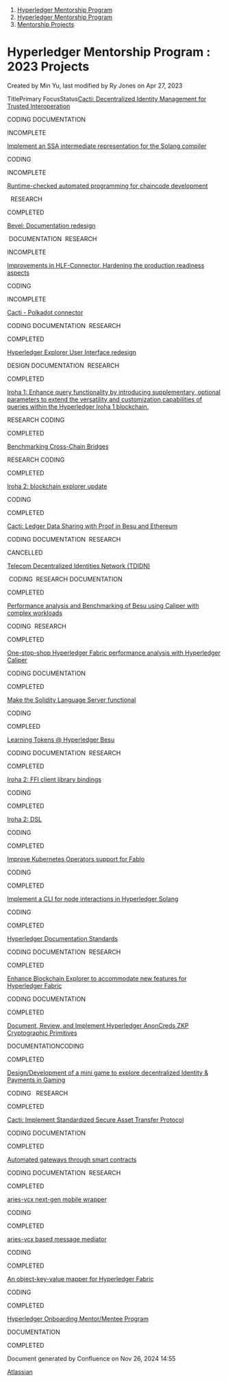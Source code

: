 1. [Hyperledger Mentorship Program](index.html)
2. [Hyperledger Mentorship Program](Hyperledger-Mentorship-Program_21954571.html)
3. [Mentorship Projects](Mentorship-Projects_21954604.html)

# Hyperledger Mentorship Program : 2023 Projects

Created by Min Yu, last modified by Ry Jones on Apr 27, 2023

TitlePrimary FocusStatus[Cacti: Decentralized Identity Management for Trusted Interoperation](/wiki/spaces/INTERN/pages/21959660/Cacti+Decentralized+Identity+Management+for+Trusted+Interoperation)

CODING DOCUMENTATION  

INCOMPLETE

[Implement an SSA intermediate representation for the Solang compiler](/wiki/spaces/INTERN/pages/21959311/Implement+an+SSA+intermediate+representation+for+the+Solang+compiler)

CODING    

INCOMPLETE

[Runtime-checked automated programming for chaincode development](/wiki/spaces/INTERN/pages/21954881/Runtime-checked+automated+programming+for+chaincode+development)

  RESEARCH

COMPLETED

[Bevel: Documentation redesign](/wiki/spaces/INTERN/pages/21954861/Bevel+Documentation+redesign)

 DOCUMENTATION  RESEARCH

INCOMPLETE

[Improvements in HLF-Connector, Hardening the production readiness aspects](/wiki/spaces/INTERN/pages/21954863/Improvements+in+HLF-Connector+Hardening+the+production+readiness+aspects)

CODING   

INCOMPLETE

[Cacti - Polkadot connector](/wiki/spaces/INTERN/pages/21954910/Cacti+-+Polkadot+connector)

CODING DOCUMENTATION  RESEARCH

COMPLETED

[Hyperledger Explorer User Interface redesign](/wiki/spaces/INTERN/pages/21959592/Hyperledger+Explorer+User+Interface+redesign)

DESIGN DOCUMENTATION  RESEARCH

COMPLETED

[Iroha 1: Enhance query functionality by introducing supplementary, optional parameters to extend the versatility and customization capabilities of queries within the Hyperledger Iroha 1 blockchain.](/wiki/spaces/INTERN/pages/21959532/Iroha+1+Enhance+query+functionality+by+introducing+supplementary+optional+parameters+to+extend+the+versatility+and+customization+capabilities+of+queries+within+the+Hyperledger+Iroha+1+blockchain.)

RESEARCH CODING   

COMPLETED

[Benchmarking Cross-Chain Bridges](/wiki/spaces/INTERN/pages/21954853/Benchmarking+Cross-Chain+Bridges)

RESEARCH CODING  

COMPLETED

[Iroha 2: blockchain explorer update](/wiki/spaces/INTERN/pages/21959465/Iroha+2+blockchain+explorer+update)

CODING 

COMPLETED

[Cacti: Ledger Data Sharing with Proof in Besu and Ethereum](/wiki/spaces/INTERN/pages/21954885/Cacti+Ledger+Data+Sharing+with+Proof+in+Besu+and+Ethereum)

CODING DOCUMENTATION  RESEARCH

CANCELLED

[Telecom Decentralized Identities Network (TDIDN)](/wiki/spaces/INTERN/pages/21959654/Telecom+Decentralized+Identities+Network+TDIDN)

 CODING  RESEARCH DOCUMENTATION 

COMPLETED

[Performance analysis and Benchmarking of Besu using Caliper with complex workloads](/wiki/spaces/INTERN/pages/21959585/Performance+analysis+and+Benchmarking+of+Besu+using+Caliper+with+complex+workloads)

CODING  RESEARCH

COMPLETED

[One-stop-shop Hyperledger Fabric performance analysis with Hyperledger Caliper](/wiki/spaces/INTERN/pages/21959840/One-stop-shop+Hyperledger+Fabric+performance+analysis+with+Hyperledger+Caliper)

CODING DOCUMENTATION   

COMPLETED

[Make the Solidity Language Server functional](/wiki/spaces/INTERN/pages/21954896/Make+the+Solidity+Language+Server+functional)

CODING    

COMPLEED

[Learning Tokens @ Hyperledger Besu](/wiki/spaces/INTERN/pages/21954887/Learning+Tokens+Hyperledger+Besu)

CODING DOCUMENTATION  RESEARCH

COMPLETED

[Iroha 2: FFI client library bindings](/wiki/spaces/INTERN/pages/21954902/Iroha+2+FFI+client+library+bindings)

CODING

COMPLETED

[Iroha 2: DSL](/wiki/spaces/INTERN/pages/21959321/Iroha+2+DSL)

CODING 

COMPLETED

[Improve Kubernetes Operators support for Fablo](/wiki/spaces/INTERN/pages/21959555/Improve+Kubernetes+Operators+support+for+Fablo)

CODING

COMPLETED

[Implement a CLI for node interactions in Hyperledger Solang](/wiki/spaces/INTERN/pages/21954905/Implement+a+CLI+for+node+interactions+in+Hyperledger+Solang)

CODING   

COMPLETED

[Hyperledger Documentation Standards](/wiki/spaces/INTERN/pages/21954889/Hyperledger+Documentation+Standards)

CODING DOCUMENTATION  RESEARCH

COMPLETED

[Enhance Blockchain Explorer to accommodate new features for Hyperledger Fabric](/wiki/spaces/INTERN/pages/21959307/Enhance+Blockchain+Explorer+to+accommodate+new+features+for+Hyperledger+Fabric)

CODING DOCUMENTATION   

COMPLETED

[Document, Review, and Implement Hyperledger AnonCreds ZKP Cryptographic Primitives](/wiki/spaces/INTERN/pages/21954891/Document+Review+and+Implement+Hyperledger+AnonCreds+ZKP+Cryptographic+Primitives)

DOCUMENTATIONCODING    

COMPLETED

[Design/Development of a mini game to explore decentralized Identity &amp; Payments in Gaming](/wiki/spaces/INTERN/pages/21954915/Design+Development+of+a+mini+game+to+explore+decentralized+Identity+Payments+in+Gaming)

CODING   RESEARCH

COMPLETED

[Cacti: Implement Standardized Secure Asset Transfer Protocol](/wiki/spaces/INTERN/pages/21959674/Cacti+Implement+Standardized+Secure+Asset+Transfer+Protocol)

CODING DOCUMENTATION  

COMPLETED

[Automated gateways through smart contracts](/wiki/spaces/INTERN/pages/21959293/Automated+gateways+through+smart+contracts)

CODING DOCUMENTATION  RESEARCH

COMPLETED

[aries-vcx next-gen mobile wrapper](/wiki/spaces/INTERN/pages/21954874/aries-vcx+next-gen+mobile+wrapper)

CODING 

COMPLETED

[aries-vcx based message mediator](/wiki/spaces/INTERN/pages/21954879/aries-vcx+based+message+mediator)

CODING 

COMPLETED

[An object-key-value mapper for Hyperledger Fabric](/wiki/spaces/INTERN/pages/21959736/An+object-key-value+mapper+for+Hyperledger+Fabric)

CODING   

COMPLETED

[Hyperledger Onboarding Mentor/Mentee Program](/wiki/spaces/INTERN/pages/21954868/Hyperledger+Onboarding+Mentor+Mentee+Program)

DOCUMENTATION  

COMPLETED

Document generated by Confluence on Nov 26, 2024 14:55

[Atlassian](http://www.atlassian.com/)
